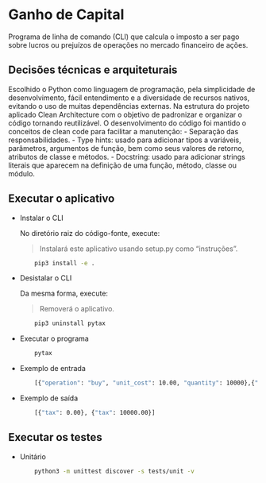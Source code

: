 # Ganho de Capital

Programa de linha de comando (CLI) que calcula o imposto a ser pago sobre lucros ou prejuízos de operações no mercado financeiro de ações.

## Decisões técnicas e arquiteturais

Escolhido o Python como linguagem de programação, pela simplicidade de desenvolvimento, fácil entendimento e a diversidade de recursos nativos, evitando o uso de muitas dependências externas.
Na estrutura do projeto aplicado Clean Architecture com o objetivo de padronizar e organizar o código tornando reutilizável.
O desenvolvimento do código foi mantido o conceitos de clean code para facilitar a manutenção:
    - Separação das responsabilidades.
    - Type hints: usado para adicionar tipos a variáveis, parâmetros, argumentos de função, bem como seus valores de retorno, atributos de classe e métodos.
    - Docstring: usado para adicionar strings literais que aparecem na definição de uma função, método, classe ou módulo.

## Executar o aplicativo

- Instalar o CLI

    No diretório raiz do código-fonte, execute:
    > Instalará este aplicativo usando setup.py como “instruções”.

    ```bash
        pip3 install -e .
    ```

- Desistalar o CLI

    Da mesma forma, execute:
    > Removerá o aplicativo.

    ```bash
        pip3 uninstall pytax
    ```

- Executar o programa

    ```bash
        pytax
    ```

- Exemplo de entrada

    ```bash
        [{"operation": "buy", "unit_cost": 10.00, "quantity": 10000},{"operation": "sell", "unit_cost": 20.00, "quantity": 5000}]
    ```

- Exemplo de saída

    ```bash
        [{"tax": 0.00}, {"tax": 10000.00}]
    ```

## Executar os testes

- Unitário

    ```bash
        python3 -m unittest discover -s tests/unit -v
    ```
